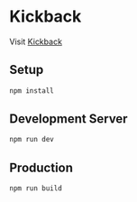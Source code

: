 # Kickback

Visit [Kickback](https://kickbacktalk.com) 

## Setup
```bash
npm install
```

## Development Server
```bash
npm run dev
```

## Production
```bash
npm run build
```